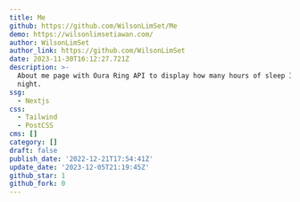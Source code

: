 ```yaml
---
title: Me
github: https://github.com/WilsonLimSet/Me
demo: https://wilsonlimsetiawan.com/
author: WilsonLimSet
author_link: https://github.com/WilsonLimSet
date: 2023-11-30T16:12:27.721Z
description: >-
  About me page with Oura Ring API to display how many hours of sleep I had last
  night.
ssg:
  - Nextjs
css:
  - Tailwind
  - PostCSS
cms: []
category: []
draft: false
publish_date: '2022-12-21T17:54:41Z'
update_date: '2023-12-05T21:19:45Z'
github_star: 1
github_fork: 0
---
```

